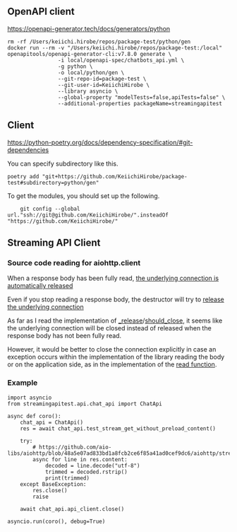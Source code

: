 
## OpenAPI client
https://openapi-generator.tech/docs/generators/python


```
rm -rf /Users/keiichi.hirobe/repos/package-test/python/gen
docker run --rm -v "/Users/keiichi.hirobe/repos/package-test:/local" openapitools/openapi-generator-cli:v7.8.0 generate \
                -i local/openapi-spec/chatbots_api.yml \
                -g python \
                -o local/python/gen \
                --git-repo-id=package-test \
                --git-user-id=KeiichiHirobe \
                --library asyncio \
                --global-property "modelTests=false,apiTests=false" \
                --additional-properties packageName=streamingapitest
```


## Client

https://python-poetry.org/docs/dependency-specification/#git-dependencies

You can specify subdirectory like this.

```
poetry add "git+https://github.com/KeiichiHirobe/package-test#subdirectory=python/gen"
```


To get the modules, you should set up the following.

```
    git config --global url."ssh://git@github.com/KeiichiHirobe/".insteadOf "https://github.com/KeiichiHirobe/"
```

## Streaming API Client

### Source code reading for aiohttp.client

When a response body has been fully read, [the underlying connection is automatically released](https://github.com/aio-libs/aiohttp/blob/48a5e07ad833bd1a8fcb2ce6f85a41ad0cef9dc6/aiohttp/client_reqrep.py#L969-L980)

Even if you stop reading a response body, the destructor will try to [release the underlying connection](https://github.com/aio-libs/aiohttp/blob/48a5e07ad833bd1a8fcb2ce6f85a41ad0cef9dc6/aiohttp/client_reqrep.py#L838-L853)

As far as I read the implementation of [_release](https://github.com/aio-libs/aiohttp/blob/48a5e07ad833bd1a8fcb2ce6f85a41ad0cef9dc6/aiohttp/connector.py#L663-L665)/[should_close](https://github.com/aio-libs/aiohttp/blob/48a5e07ad833bd1a8fcb2ce6f85a41ad0cef9dc6/aiohttp/client_proto.py#L57), it seems like the underlying connection will be closed instead of released when the response body has not been fully read. 

However, it would be better to close the connection explicitly in case an exception occurs within the implementation of the library reading the body or on the application side, as in the implementation of the [read function](https://github.com/aio-libs/aiohttp/blob/48a5e07ad833bd1a8fcb2ce6f85a41ad0cef9dc6/aiohttp/client_reqrep.py#L1062-L1071).


### Example


```
import asyncio
from streamingapitest.api.chat_api import ChatApi

async def coro():
    chat_api = ChatApi()
    res = await chat_api.test_stream_get_without_preload_content()

    try:
        # https://github.com/aio-libs/aiohttp/blob/48a5e07ad833bd1a8fcb2ce6f85a41ad0cef9dc6/aiohttp/streams.py#L76
        async for line in res.content:
            decoded = line.decode("utf-8")
            trimmed = decoded.rstrip()
            print(trimmed)
    except BaseException:
        res.close()
        raise

    await chat_api.api_client.close()

asyncio.run(coro(), debug=True)
```
